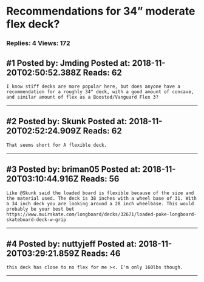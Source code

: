 # Recommendations for 34&rdquo; moderate flex deck?

### Replies: 4 Views: 172

## \#1 Posted by: Jmding Posted at: 2018-11-20T02:50:52.388Z Reads: 62

```
I know stiff decks are more popular here, but does anyone have a recommendation for a roughly 34" deck, with a good amount of concave, and similar amount of flex as a Boosted/Vanguard Flex 3?
```

---
## \#2 Posted by: Skunk Posted at: 2018-11-20T02:52:24.909Z Reads: 62

```
That seems short for A flexible deck.
```

---
## \#3 Posted by: briman05 Posted at: 2018-11-20T03:10:44.916Z Reads: 56

```
Like @Skunk said the loaded board is flexible because of the size and the material used. The deck is 38 inches with a wheel base of 31. With a 34 inch deck you are looking around a 28 inch wheelbase. This would probably be your best bet  https://www.muirskate.com/longboard/decks/32671/loaded-poke-longboard-skateboard-deck-w-grip
```

---
## \#4 Posted by: nuttyjeff Posted at: 2018-11-20T03:29:21.859Z Reads: 46

```
this deck has close to no flex for me ><. I'm only 160lbs though.
```

---
